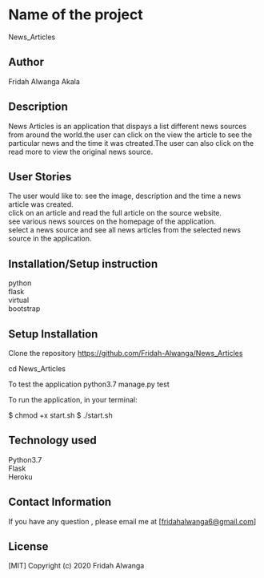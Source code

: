 # Name of the project
News_Articles


## Author
Fridah Alwanga Akala

## Description
News Articles is an application that dispays a list different news sources from around the world.the user can click on the view the article to see the particular news and the time it was ctreated.The user can also click on the read more to view the original news source.

## User Stories
The user would like to:
see the image, description and the time a news article was created.<br>
click on an article and read the full article on the source website.<br>
see various news sources on the homepage of the application.<br>
select a news source and see all news articles from the selected news source in the application.<br>

## Installation/Setup instruction
python<br>
flask<br>
virtual<br>
bootstrap<br>

## Setup Installation
Clone the repository https://github.com/Fridah-Alwanga/News_Articles

cd News_Articles

To test the application python3.7 manage.py test

To run the application, in your terminal:

  $ chmod +x start.sh
  $ ./start.sh

  ## Technology used
Python3.7 <br>
Flask<br>
Heroku<br>


## Contact Information
If you have any question , please email me at [fridahalwanga6@gmail.com]


## License
[MIT] Copyright (c) 2020 Fridah Alwanga
